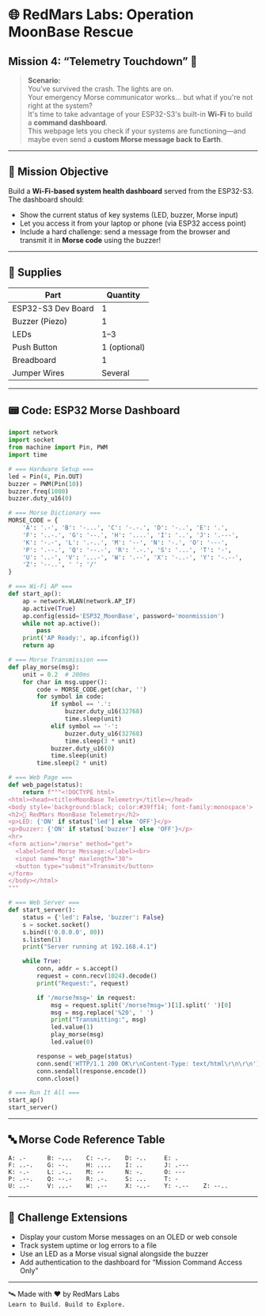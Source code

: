 # 🌐 RedMars Labs: Operation MoonBase Rescue  
## Mission 4: “Telemetry Touchdown” 📡

> **Scenario:**  
> You’ve survived the crash. The lights are on.  
> Your emergency Morse communicator works… but what if you're not right at the system?  
> It's time to take advantage of your ESP32-S3's built-in **Wi-Fi** to build a **command dashboard**.  
> This webpage lets you check if your systems are functioning—and maybe even send a **custom Morse message back to Earth**.

---

## 🎯 Mission Objective

Build a **Wi-Fi-based system health dashboard** served from the ESP32-S3.  
The dashboard should:
- Show the current status of key systems (LED, buzzer, Morse input)
- Let you access it from your laptop or phone (via ESP32 access point)
- Include a hard challenge: send a message from the browser and transmit it in **Morse code** using the buzzer!

---

## 🧰 Supplies

| Part | Quantity |
|------|----------|
| ESP32-S3 Dev Board | 1 |
| Buzzer (Piezo) | 1 |
| LEDs | 1–3 |
| Push Button | 1 (optional) |
| Breadboard | 1 |
| Jumper Wires | Several |

---

## 📟 Code: ESP32 Morse Dashboard

```python
import network
import socket
from machine import Pin, PWM
import time

# === Hardware Setup ===
led = Pin(4, Pin.OUT)
buzzer = PWM(Pin(10))
buzzer.freq(1000)
buzzer.duty_u16(0)

# === Morse Dictionary ===
MORSE_CODE = {
    'A': '.-', 'B': '-...', 'C': '-.-.', 'D': '-..', 'E': '.',
    'F': '..-.', 'G': '--.', 'H': '....', 'I': '..', 'J': '.---',
    'K': '-.-', 'L': '.-..', 'M': '--', 'N': '-.', 'O': '---',
    'P': '.--.', 'Q': '--.-', 'R': '.-.', 'S': '...', 'T': '-',
    'U': '..-', 'V': '...-', 'W': '.--', 'X': '-..-', 'Y': '-.--',
    'Z': '--..', ' ': '/'
}

# === Wi-Fi AP ===
def start_ap():
    ap = network.WLAN(network.AP_IF)
    ap.active(True)
    ap.config(essid='ESP32_MoonBase', password='moonmission')
    while not ap.active():
        pass
    print('AP Ready:', ap.ifconfig())
    return ap

# === Morse Transmission ===
def play_morse(msg):
    unit = 0.2  # 200ms
    for char in msg.upper():
        code = MORSE_CODE.get(char, '')
        for symbol in code:
            if symbol == '.':
                buzzer.duty_u16(32768)
                time.sleep(unit)
            elif symbol == '-':
                buzzer.duty_u16(32768)
                time.sleep(3 * unit)
            buzzer.duty_u16(0)
            time.sleep(unit)
        time.sleep(2 * unit)

# === Web Page ===
def web_page(status):
    return f"""<!DOCTYPE html>
<html><head><title>MoonBase Telemetry</title></head>
<body style='background:black; color:#39ff14; font-family:monospace'>
<h2>🚀 RedMars MoonBase Telemetry</h2>
<p>LED: {'ON' if status['led'] else 'OFF'}</p>
<p>Buzzer: {'ON' if status['buzzer'] else 'OFF'}</p>
<hr>
<form action="/morse" method="get">
  <label>Send Morse Message:</label><br>
  <input name="msg" maxlength="30">
  <button type="submit">Transmit</button>
</form>
</body></html>
"""

# === Web Server ===
def start_server():
    status = {'led': False, 'buzzer': False}
    s = socket.socket()
    s.bind(('0.0.0.0', 80))
    s.listen(1)
    print("Server running at 192.168.4.1")

    while True:
        conn, addr = s.accept()
        request = conn.recv(1024).decode()
        print("Request:", request)

        if '/morse?msg=' in request:
            msg = request.split('/morse?msg=')[1].split(' ')[0]
            msg = msg.replace('%20', ' ')
            print("Transmitting:", msg)
            led.value(1)
            play_morse(msg)
            led.value(0)

        response = web_page(status)
        conn.send('HTTP/1.1 200 OK\r\nContent-Type: text/html\r\n\r\n')
        conn.sendall(response.encode())
        conn.close()

# === Run It All ===
start_ap()
start_server()
```

---

## 🔤 Morse Code Reference Table

```
A: .-      B: -...    C: -.-.    D: -..     E: .
F: ..-.    G: --.     H: ....    I: ..      J: .---
K: -.-     L: .-..    M: --      N: -.      O: ---
P: .--.    Q: --.-    R: .-.     S: ...     T: -
U: ..-     V: ...-    W: .--     X: -..-    Y: -.--    Z: --..
```

---

## 🧩 Challenge Extensions

- Display your custom Morse messages on an OLED or web console
- Track system uptime or log errors to a file
- Use an LED as a Morse visual signal alongside the buzzer
- Add authentication to the dashboard for “Mission Command Access Only”

---

🛰 Made with ❤️ by RedMars Labs  
`Learn to Build. Build to Explore.`  
